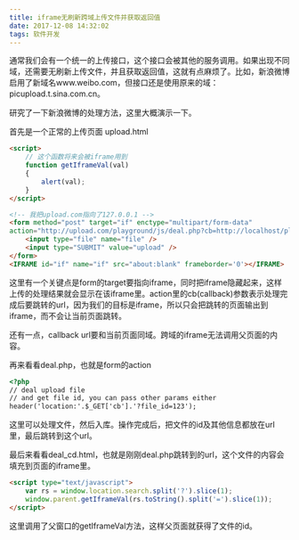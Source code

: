 ```yaml
---
title: iframe无刷新跨域上传文件并获取返回值
date: 2017-12-08 14:32:02
tags: 软件开发
---
```


通常我们会有一个统一的上传接口，这个接口会被其他的服务调用。如果出现不同域，还需要无刷新上传文件，并且获取返回值，这就有点麻烦了。比如，新浪微博启用了新域名www.weibo.com，但接口还是使用原来的域：picupload.t.sina.com.cn。

研究了一下新浪微博的处理方法，这里大概演示一下。

首先是一个正常的上传页面 upload.html

```html
<script>
	// 这个函数将来会被iframe用到
	function getIframeVal(val)
	{
		alert(val);
	}
</script>

<!-- 我把upload.com指向了127.0.0.1 -->
<form method="post" target="if" enctype="multipart/form-data" 
action="http://upload.com/playground/js/deal.php?cb=http://localhost/playground/js/deal_cd.html">
	<input type="file" name="file" />
	<input type="SUBMIT" value="upload" />
</form>
<IFRAME id="if" name="if" src="about:blank" frameborder='0'></IFRAME>
```

这里有一个关键点是form的target要指向iframe，同时把iframe隐藏起来，这样上传的处理结果就会显示在该iframe里。action里的cb(callback)参数表示处理完成后要跳转的url，因为我们的目标是iframe，所以只会把跳转的页面输出到iframe，而不会让当前页面跳转。

还有一点，callback url要和当前页面同域。跨域的iframe无法调用父页面的内容。

再来看看deal.php，也就是form的action

```html
<?php
// deal upload file
// and get file id, you can pass other params either
header('location:'.$_GET['cb'].'?file_id=123');
```

这里可以处理文件，然后入库。操作完成后，把文件的id及其他信息都放在url里，最后跳转到这个url。

最后来看看deal_cd.html，也就是刚刚deal.php跳转到的url，这个文件的内容会填充到页面的iframe里。

```html
<script type="text/javascript">
	var rs = window.location.search.split('?').slice(1);
	window.parent.getIframeVal(rs.toString().split('=').slice(1));
</script>
```

这里调用了父窗口的getIframeVal方法，这样父页面就获得了文件的id。